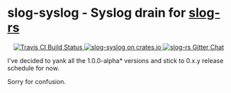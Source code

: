 # slog-syslog - Syslog drain for [slog-rs]

<p align="center">
  <a href="https://travis-ci.org/slog-rs/syslog">
      <img src="https://img.shields.io/travis/slog-rs/syslog/master.svg" alt="Travis CI Build Status">
  </a>

  <a href="https://crates.io/crates/slog-syslog">
      <img src="https://img.shields.io/crates/d/slog-syslog.svg" alt="slog-syslog on crates.io">
  </a>

  <a href="https://gitter.im/slog-rs/slog">
      <img src="https://img.shields.io/gitter/room/slog-rs/slog.svg" alt="slog-rs Gitter Chat">
  </a>
</p>

I've decided to yank all the 1.0.0-alpha* versions and stick to 0.x.y release schedule for now.

Sorry for confusion.

[slog-rs]: //github.com/slog-rs/slog
